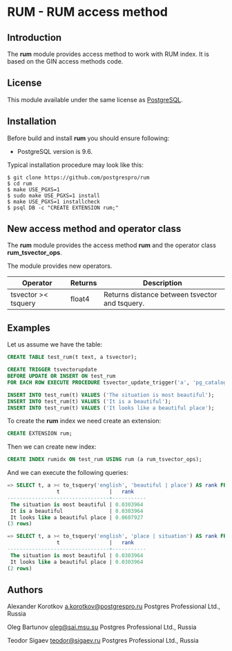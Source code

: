 # RUM - RUM access method

## Introduction

The **rum** module provides access method to work with RUM index. It is based
on the GIN access methods code.

## License

This module available under the same license as
[PostgreSQL](http://www.postgresql.org/about/licence/).

## Installation

Before build and install **rum** you should ensure following:

* PostgreSQL version is 9.6.

Typical installation procedure may look like this:

    $ git clone https://github.com/postgrespro/rum
    $ cd rum
    $ make USE_PGXS=1
    $ sudo make USE_PGXS=1 install
    $ make USE_PGXS=1 installcheck
    $ psql DB -c "CREATE EXTENSION rum;"

## New access method and operator class

The **rum** module provides the access method **rum** and the operator class
**rum_tsvector_ops**.

The module provides new operators.

|       Operator      | Returns |                 Description
| ------------------- | ------- | ----------------------------------------------
| tsvector &gt;&lt; tsquery | float4  | Returns distance between tsvector and tsquery.

## Examples

Let us assume we have the table:

```sql
CREATE TABLE test_rum(t text, a tsvector);

CREATE TRIGGER tsvectorupdate
BEFORE UPDATE OR INSERT ON test_rum
FOR EACH ROW EXECUTE PROCEDURE tsvector_update_trigger('a', 'pg_catalog.english', 't');

INSERT INTO test_rum(t) VALUES ('The situation is most beautiful');
INSERT INTO test_rum(t) VALUES ('It is a beautiful');
INSERT INTO test_rum(t) VALUES ('It looks like a beautiful place');
```

To create the **rum** index we need create an extension:

```sql
CREATE EXTENSION rum;
```

Then we can create new index:

```sql
CREATE INDEX rumidx ON test_rum USING rum (a rum_tsvector_ops);
```

And we can execute the following queries:

```sql
=> SELECT t, a >< to_tsquery('english', 'beautiful | place') AS rank FROM test_rum WHERE a @@ to_tsquery('english', 'beautiful | place') order by a >< to_tsquery('english', 'beautiful | place');
                t                |   rank
---------------------------------+-----------
 The situation is most beautiful | 0.0303964
 It is a beautiful               | 0.0303964
 It looks like a beautiful place | 0.0607927
(3 rows)

=> SELECT t, a >< to_tsquery('english', 'place | situation') AS rank FROM test_rum WHERE a @@ to_tsquery('english', 'place | situation') order by a >< to_tsquery('english', 'place | situation');
                t                |   rank
---------------------------------+-----------
 The situation is most beautiful | 0.0303964
 It looks like a beautiful place | 0.0303964
(2 rows)
```

## Authors

Alexander Korotkov <a.korotkov@postgrespro.ru> Postgres Professional Ltd., Russia

Oleg Bartunov <oleg@sai.msu.su> Postgres Professional Ltd., Russia

Teodor Sigaev <teodor@sigaev.ru> Postgres Professional Ltd., Russia
